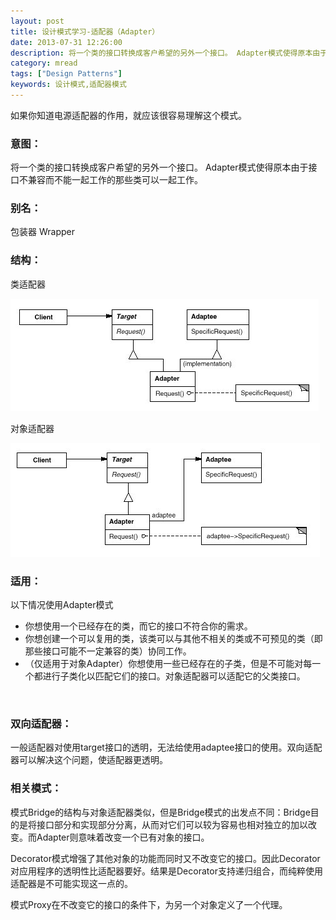 ```yaml
---
layout: post
title: 设计模式学习-适配器（Adapter）
date: 2013-07-31 12:26:00
description: 将一个类的接口转换成客户希望的另外一个接口。 Adapter模式使得原本由于接口不兼容而不能一起工作的那些类可以一起工作。
category: mread
tags: ["Design Patterns"]
keywords: 设计模式,适配器模式
---
```


如果你知道电源适配器的作用，就应该很容易理解这个模式。

### 意图：

将一个类的接口转换成客户希望的另外一个接口。 Adapter模式使得原本由于接口不兼容而不能一起工作的那些类可以一起工作。

### 别名：

包装器 Wrapper

### 结构：

类适配器

![Adapter class](/assets/images/post/mread/design-patterns-adapter-1.jpg)

对象适配器

![Adapter object](/assets/images/post/mread/design-patterns-adapter-2.jpg)

### 适用：
以下情况使用Adapter模式
<ul>
<li>你想使用一个已经存在的类，而它的接口不符合你的需求。</li>
<li>你想创建一个可以复用的类，该类可以与其他不相关的类或不可预见的类（即那些接口可能不一定兼容的类）协同工作。</li>
<li>（仅适用于对象Adapter）你想使用一些已经存在的子类，但是不可能对每一个都进行子类化以匹配它们的接口。对象适配器可以适配它的父类接口。</li>
</ul>
<br />

### 双向适配器：

一般适配器对使用target接口的透明，无法给使用adaptee接口的使用。双向适配器可以解决这个问题，使适配器更透明。

### 相关模式：

模式Bridge的结构与对象适配器类似，但是Bridge模式的出发点不同：Bridge目的是将接口部分和实现部分分离，从而对它们可以较为容易也相对独立的加以改变。而Adapter则意味着改变一个已有对象的接口。

Decorator模式增强了其他对象的功能而同时又不改变它的接口。因此Decorator对应用程序的透明性比适配器要好。结果是Decorator支持递归组合，而纯粹使用适配器是不可能实现这一点的。

模式Proxy在不改变它的接口的条件下，为另一个对象定义了一个代理。
